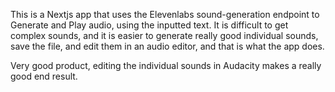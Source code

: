 This is a Nextjs app that uses the Elevenlabs sound-generation endpoint to Generate and Play audio, using the inputted text. It is difficult to get complex sounds, and it is easier to generate really good individual sounds, save the file, and edit them in an audio editor, and that is what the app does.


Very good product, editing the individual sounds in Audacity makes a really good end result.
